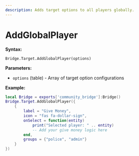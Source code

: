 ```yaml
---
description: Adds target options to all players globally.
---
```


# AddGlobalPlayer

**Syntax:**

```
Bridge.Target.AddGlobalPlayer(options)
```

**Parameters:**

* `options` (table) - Array of target option configurations

**Example:**

```lua
local Bridge = exports['community_bridge']:Bridge()
Bridge.Target.AddGlobalPlayer({
    {
        label = "Give Money",
        icon = "fas fa-dollar-sign",
        onSelect = function(entity)
            print("Selected player: " .. entity)
            -- Add your give money logic here
        end,
        groups = {"police", "admin"}
    }
})
```
